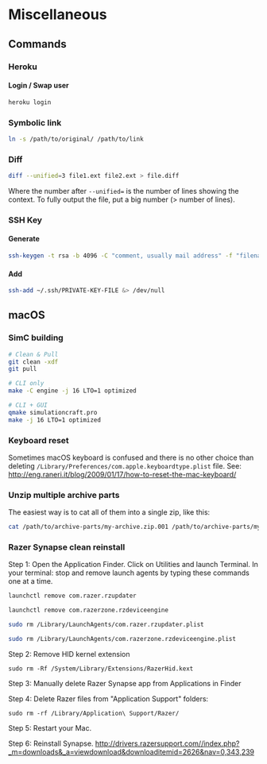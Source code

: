 # Miscellaneous

## Commands

### Heroku
#### Login / Swap user
```sh
heroku login
```

### Symbolic link
```sh
ln -s /path/to/original/ /path/to/link
```

### Diff

```sh
diff --unified=3 file1.ext file2.ext > file.diff
```
Where the number after `--unified=` is the number of lines showing the context. To fully output the file, put a big number (> number of lines).

### SSH Key

#### Generate
```sh
ssh-keygen -t rsa -b 4096 -C "comment, usually mail address" -f "filename, usually username-Platform"
```

#### Add
```sh
ssh-add ~/.ssh/PRIVATE-KEY-FILE &> /dev/null
```

## macOS

### SimC building
```sh
# Clean & Pull
git clean -xdf
git pull

# CLI only
make -C engine -j 16 LTO=1 optimized

# CLI + GUI
qmake simulationcraft.pro
make -j 16 LTO=1 optimized

```

### Keyboard reset
Sometimes macOS keyboard is confused and there is no other choice than deleting `/Library/Preferences/com.apple.keyboardtype.plist` file.
See: http://eng.raneri.it/blog/2009/01/17/how-to-reset-the-mac-keyboard/

### Unzip multiple archive parts
The easiest way is to cat all of them into a single zip, like this:
```sh
cat /path/to/archive-parts/my-archive.zip.001 /path/to/archive-parts/my-archive.zip.002 /path/to/archive-parts/my-archive.zip.003 > my-archive.zip
```

### Razer Synapse clean reinstall
Step 1: Open the Application Finder. Click on Utilities and launch Terminal. In your terminal: stop and remove launch agents by typing these commands one at a time.
```sh
launchctl remove com.razer.rzupdater

launchctl remove com.razerzone.rzdeviceengine

sudo rm /Library/LaunchAgents/com.razer.rzupdater.plist

sudo rm /Library/LaunchAgents/com.razerzone.rzdeviceengine.plist

```
Step 2: Remove HID kernel extension
```
sudo rm -Rf /System/Library/Extensions/RazerHid.kext

```
Step 3: Manually delete Razer Synapse app from Applications in Finder

Step 4: Delete Razer files from "Application Support" folders:
```
sudo rm -rf /Library/Application\ Support/Razer/

```

Step 5: Restart your Mac.

Step 6: Reinstall Synapse. http://drivers.razersupport.com//index.php?_m=downloads&_a=viewdownload&downloaditemid=2626&nav=0,343,239
